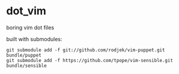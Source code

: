 # dot_vim
boring vim dot files

built with submodules:
```
git submodule add -f git://github.com/rodjek/vim-puppet.git bundle/puppet
git submodule add -f https://github.com/tpope/vim-sensible.git bundle/sensible
```

